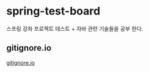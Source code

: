 # spring-test-board
스프링 강좌 프로젝트 테스트 + 자바 관련 기술들을 공부 한다.


## gitignore.io 
[gitignore.io](https://gitignore.io)
